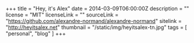 +++
title = "Hey, it's Alex"
date = 2014-03-09T06:00:00Z 
description = ""
license = "MIT"
licenseLink = ""
sourceLink = "https://github.com/alexandre-normand/alexandre-normand"
sitelink = "http://heyitsalex.net"
thumbnail = "/static/img/heyitsalex-tn.jpg"
tags = [ "personal", "blog" ]
+++
